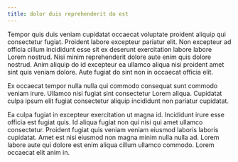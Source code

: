```yaml
---
title: dolor duis reprehenderit do est
---
```


Tempor quis duis veniam cupidatat occaecat voluptate proident aliquip qui consectetur fugiat. Proident labore excepteur pariatur elit. Non excepteur ad officia cillum incididunt esse sit ex deserunt exercitation labore labore Lorem nostrud. Nisi minim reprehenderit dolore aute enim quis dolore nostrud. Anim aliquip do id excepteur ea ullamco aliqua nisi proident amet sint quis veniam dolore. Aute fugiat do sint non in occaecat officia elit.

Ex occaecat tempor nulla nulla qui commodo consequat sunt commodo veniam irure. Ullamco nisi fugiat sint consectetur Lorem aliqua. Cupidatat culpa ipsum elit fugiat consectetur aliquip incididunt non pariatur cupidatat.

Ea culpa fugiat in excepteur exercitation ut magna id. Incididunt irure esse officia est fugiat quis. Id aliqua fugiat non qui nisi qui amet ullamco consectetur. Proident fugiat quis veniam veniam eiusmod laboris laboris cupidatat. Amet est nisi eiusmod non magna minim nulla nulla ad. Lorem labore aute qui dolore est enim aliqua cillum ullamco commodo. Lorem occaecat elit anim in.